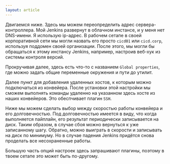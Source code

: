 ```yaml
---
layout: article
---
```

Двигаемся ниже. Здесь мы можем переопределить адрес сервера-контроллера. Мой Jenkins развернут в облачном инстансе, и у меня нет DNS-имени. Я использую ip-адрес. В рабочем сетапе в своей корпоративной сети мы могли назвать его просто `cicd01` или `ciсd.corp`, используя поддомен своей организации. После этого, мы могли бы обращаться к этому инстансу Jenkins, например, настроив веб-хук из системы контроля версий.

Прокручивая далее, здесь есть что-то с названием `Global properties`, где можно задать общие переменные окружения и пути до утилит.

Далее пункт для добавления удаленных хостов, к которым можно подключаться из конвейера. После установки этой настройки мы сможем выполнять команды удаленно на указанном здесь хосте из наших конвейеров. Это обеспчивает плагин `SSH`.

Ниже мы можем сделать выбор между скоростью работы конвейера и его долговечностью. Под долговечностью имеется в виду, что когда выполняется пайплайн, его результат периодически записывается на диск. Таким образом, в случае сбоя можно вернуться к уже записанному шагу. Обратно, можно выиграть в скорости и записывать на диск по минимуму. Но в случае падения Jenkins придётся снова проделать все несохраненные работы.

Большую часть опций настроек здесь запрашивают плагины, поэтому в твоем сетапе это может быть по-другому.
